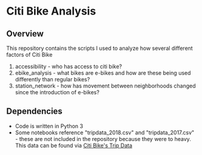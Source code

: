 # Citi Bike Analysis

## Overview

This repository contains the scripts I used to analyze how several different factors of Citi Bike

1. accessibility - who has access to citi bike? 
2. ebike_analysis - what bikes are e-bikes and how are these being used differently than regular bikes?
3. station_network - how has movement between neighborhoods changed since the introduction of e-bikes?

## Dependencies
* Code is written in Python 3
* Some notebooks reference "tripdata_2018.csv" and "tripdata_2017.csv" - these are not included in the repository because they were to heavy. This data can be found via [Citi Bike's Trip Data](https://s3.amazonaws.com/tripdata/index.html)

